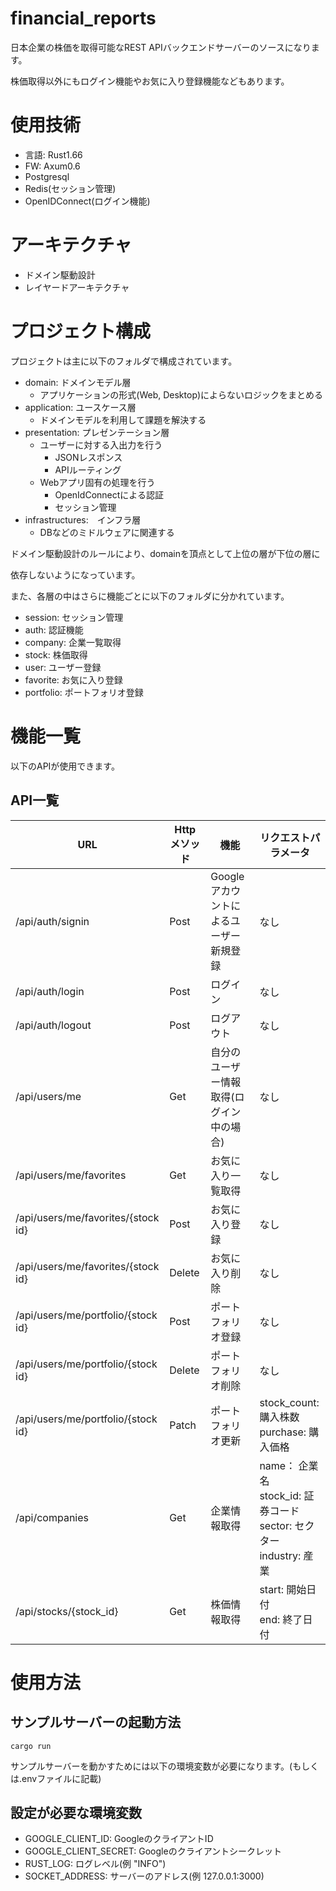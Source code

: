 # financial_reports
日本企業の株価を取得可能なREST APIバックエンドサーバーのソースになります。

株価取得以外にもログイン機能やお気に入り登録機能などもあります。

# 使用技術
* 言語: Rust1.66
* FW: Axum0.6
* Postgresql
* Redis(セッション管理)
* OpenIDConnect(ログイン機能)

# アーキテクチャ
* ドメイン駆動設計
* レイヤードアーキテクチャ

# プロジェクト構成
プロジェクトは主に以下のフォルダで構成されています。
* domain: ドメインモデル層
  * アプリケーションの形式(Web, Desktop)によらないロジックをまとめる
* application: ユースケース層
  * ドメインモデルを利用して課題を解決する
* presentation: プレゼンテーション層
  * ユーザーに対する入出力を行う
    * JSONレスポンス
    * APIルーティング
  * Webアプリ固有の処理を行う
    * OpenIdConnectによる認証
    * セッション管理
* infrastructures:　インフラ層
  * DBなどのミドルウェアに関連する
  
ドメイン駆動設計のルールにより、domainを頂点として上位の層が下位の層に

依存しないようになっています。

また、各層の中はさらに機能ごとに以下のフォルダに分かれています。
* session: セッション管理
* auth: 認証機能
* company: 企業一覧取得
* stock: 株価取得
* user: ユーザー登録
* favorite: お気に入り登録
* portfolio: ポートフォリオ登録

# 機能一覧
以下のAPIが使用できます。

## API一覧
|URL|Http メソッド|機能|リクエストパラメータ|
|----|----|----|----|
|/api/auth/signin|Post|Googleアカウントによるユーザー新規登録|なし|
|/api/auth/login|Post|ログイン|なし|
|/api/auth/logout|Post|ログアウト|なし|
|/api/users/me|Get|自分のユーザー情報取得(ログイン中の場合)|なし|
|/api/users/me/favorites|Get|お気に入り一覧取得|なし|
|/api/users/me/favorites/{stock id}|Post|お気に入り登録|なし|
|/api/users/me/favorites/{stock id}|Delete|お気に入り削除|なし|
|/api/users/me/portfolio/{stock id}|Post|ポートフォリオ登録|なし|
|/api/users/me/portfolio/{stock id}|Delete|ポートフォリオ削除|なし|
|/api/users/me/portfolio/{stock id}|Patch|ポートフォリオ更新|stock_count: 購入株数<br>purchase: 購入価格|
|/api/companies|Get|企業情報取得|name： 企業名<br>stock_id: 証券コード<br>sector: セクター<br>industry: 産業|
|/api/stocks/{stock_id}|Get|株価情報取得|start: 開始日付<br>end: 終了日付<br>|

# 使用方法
## サンプルサーバーの起動方法
`cargo run`

サンプルサーバーを動かすためには以下の環境変数が必要になります。(もしくは.envファイルに記載)

## 設定が必要な環境変数
* GOOGLE_CLIENT_ID: GoogleのクライアントID
* GOOGLE_CLIENT_SECRET: Googleのクライアントシークレット
* RUST_LOG: ログレベル(例 "INFO")
* SOCKET_ADDRESS: サーバーのアドレス(例 127.0.0.1:3000)
